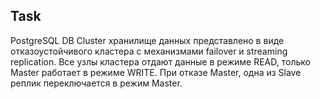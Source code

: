 ## Task

PostgreSQL DB Cluster хранилище данных представлено в виде отказоустойчивого кластера с механизмами failover и streaming replication. Все узлы кластера отдают данные в режиме READ, только Master работает в режиме WRITE. При отказе Master, одна из Slave реплик переключается в режим Master.
